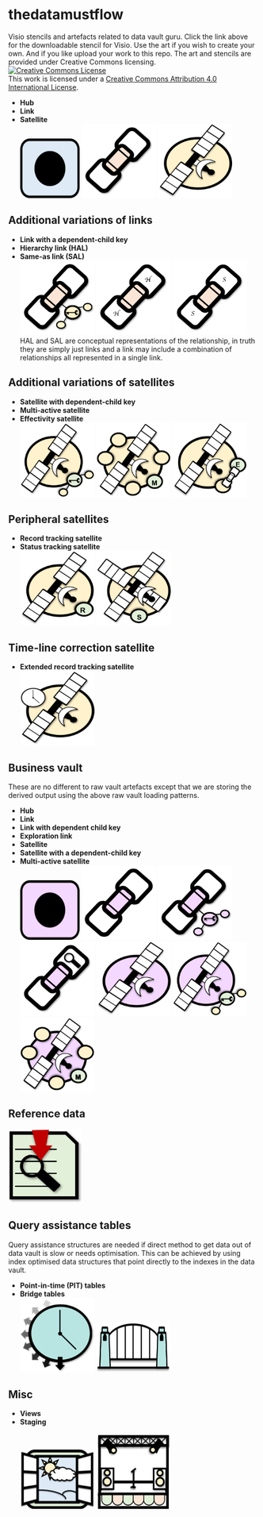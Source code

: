 # thedatamustflow
Visio stencils and artefacts related to data vault guru.
Click the link above for the downloadable stencil for Visio.
Use the art if you wish to create your own. And if you like upload your work to this repo.
The art and stencils are provided under Creative Commons licensing.<br>
<a rel="license" href="http://creativecommons.org/licenses/by/4.0/"><img alt="Creative Commons License" style="border-width:0" src="https://i.creativecommons.org/l/by/4.0/88x31.png" /></a><br />This work is licensed under a <a rel="license" href="http://creativecommons.org/licenses/by/4.0/">Creative Commons Attribution 4.0 International License</a>.

* **Hub**
* **Link**
* **Satellite**<br>
<img src="./art/RV-1HUB.png" alt="Hub"
	title="A unique list of business entities" width="120" height="120" />
<img src="./art/RV-2LINK.png" alt="Link"
  title="A unique list of relationships" width="150" height="150" />
<img src="./art/RV-3SATELLITE.png" alt="Satellite"
  title="Time-variant record of changes against a hub or a link" width="150" height="150" /><br>

## Additional variations of links<br>
* **Link with a dependent-child key**
* **Hierarchy link (HAL)**
* **Same-as link (SAL)**<br>
<img src="./art/RV-2LINK-DEPKEY.png" alt="Link-DepKey"
	title="This is a link that has a degenerate dimension that is applicable to all participants of a relationship" width="150" height="150" />
<img src="./art/RV-2LINK-HIERARCHY.png" alt="Link-Hierarchy"
	title="A hierarchy depicted using a link" width="150" height="150" />
<img src="./art/RV-2LINK-SAME-AS.png" alt="Link-Sameas"
	title="Two or more entities representing the same entity depicted using a link" width="150" height="150" /><br>
HAL and SAL are conceptual representations of the relationship, in truth they are simply just links and a link may include a combination of relationships all represented in a single link.<br>

## Additional variations of satellites<br>
* **Satellite with dependent-child key**
* **Multi-active satellite**
* **Effectivity satellite**<br>
<img src="./art/RV-3SATELLITE-DEPKEY.png" alt="Satellite-DepKey"
	title="Changes are tracked against the hub or link and an additional key that categorises or subsets the parent key.
  This key can also be an intra-day batch key." width="150" height="150" />
<img src="./art/RV-3SATELLITE-MULTIACTIVE.png" alt="Satellite-MultiActive"
	title="Changes are tracked against a set of active records, any change to any member of the set or the number of records in a set causes the new set to be inserted and becomes the active set." width="150" height="150" />
<img src="./art/RV-3SATELLITE-EFFECTIVITY.png" alt="Satellite-Effectivity"
	title="A satellite designed to track the movement of a driving key against the non-driving keys members of a link." width="150" height="150" /><br>

## Peripheral satellites<br>
* **Record tracking satellite**
* **Status tracking satellite**<br>
<img src="./art/RV-3SATELLITE-RECORDTRACKING.png" alt="Satellite-RecordTracking"
	title="A satellite designed to track the last time a business entity or relationship was seen." width="150" height="150" />
<img src="./art/RV-3SATELLITE-STATUSTRACKING.png" alt="Satellite-StatusTracking"
	title="A satellite designed to track if a business entity or relationship exists by comparing the ingested data against what was captured beforehand for that business entity or relationship." width="150" height="150" /><br>

## Time-line correction satellite<br>
* **Extended record tracking satellite**<br>
<img src="./art/RV-3SATELLITE-RECORDTRACKINGEXTENDED.png" alt="Satellite-ExtendedRecordTracking"
	title="An extension of the record tracking satellite used in tandem to keep an adjacent satellite's timeline correct in the event of a record arriving out of sequence" width="150" height="150" /><br>

## Business vault<br>
These are no different to raw vault artefacts except that we are storing the derived output using the above raw vault loading patterns.
* **Hub**
* **Link**
* **Link with dependent child key**
* **Exploration link**
* **Satellite**
* **Satellite with a dependent-child key**
* **Multi-active satellite**<br>
<img src="./art/BV-1HUB.png" alt="BV Hub"
	title="BV Hub" width="120" height="120" />
<img src="./art/BV-2LINK.png" alt="BV LINK"
	title="BV Link" width="150" height="150" />
<img src="./art/BV-2LINK-DEPKEY.png" alt="BV LINK-DepKey"
	title="BV Link with a dependent-child key" width="150" height="150" />
<img src="./art/BV-2LINK-EXPLORE.png" alt="BV LINK-Explore"
	title="Temporary link testing out possible relationships." width="150" height="150" />
<img src="./art/BV-3SATELLITE.png" alt="BV Satellite"
	title="BV Satellite" width="150" height="150" />
<img src="./art/BV-3SATELLITE-DEPKEY.png" alt="BV Satellite dependent-child key"
  	title="BV Satellite with dependent-child key" width="150" height="150" />
<img src="./art/BV-3SATELLITE-MULTIACTIVE.png" alt="BV Multi-Active Satellite"
	title="Multi-active BV satellite" width="150" height="150" /><br>

## Reference data<br>
<img src="./art/REFERENCE.png" alt="Reference data lookup"
	title="Reference data lookup" width="150" height="150" /><br>

## Query assistance tables<br>
Query assistance structures are needed if direct method to get data out of data vault is slow or needs optimisation. This can be achieved by using index optimised data structures that point directly to the indexes in the data vault.<br>
* **Point-in-time (PIT) tables**
* **Bridge tables**<br>
<img src="./art/PIT.png" alt="PIT"
	title="Point-in-time (PIT) table" width="150" height="150" />
<img src="./art/BRIDGE.png" alt="Bridge"
	title="Bridge table" width="150" height="100" /><br>

## Misc
* **Views**
* **Staging**<br><br>
<img src="./art/VIEW.png" alt="Views"
	title="Simplifying data vault consumption and deriving data marts" width="150" height="120" />
<img src="./art/STAGING.png" alt="Staging"
	title="Staging to add data vault metadata tags" width="150" height="150" />
